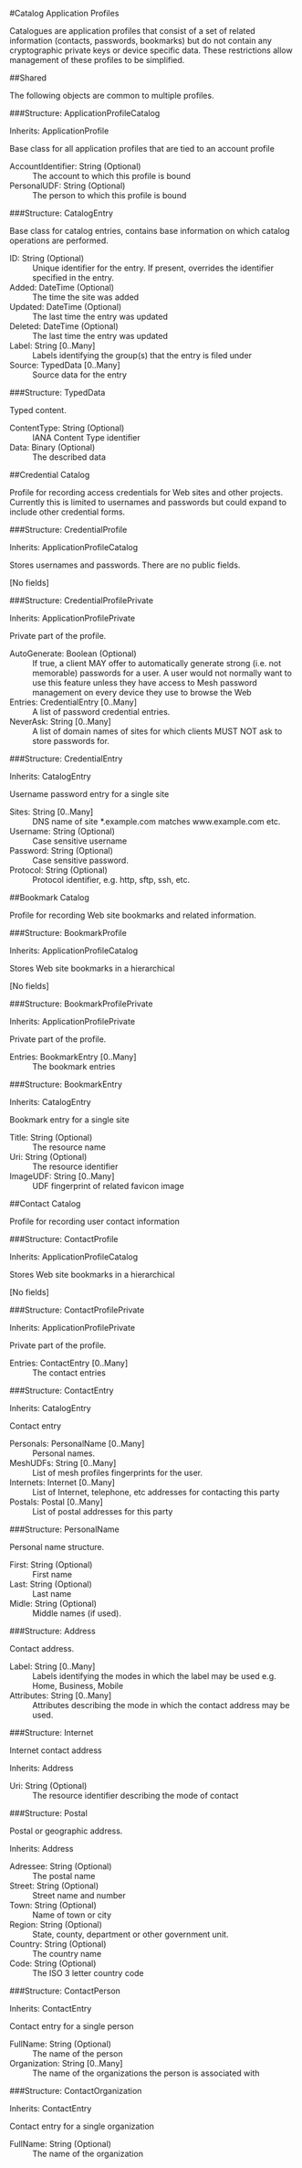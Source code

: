 ﻿

#Catalog Application Profiles

Catalogues are application profiles that consist of a set of related
information (contacts, passwords, bookmarks) but do not contain 
any cryptographic private keys or device specific data.
These restrictions allow management of these profiles to be simplified.

##Shared

The following objects are common to multiple profiles.

###Structure: ApplicationProfileCatalog

<dl>
<dt>Inherits:  ApplicationProfile
</dl>

Base class for all application profiles that are tied to an 
account profile

<dl>
<dt>AccountIdentifier: String (Optional)
<dd>The account to which this profile is bound
<dt>PersonalUDF: String (Optional)
<dd>The person to which this profile is bound
</dl>
###Structure: CatalogEntry

Base class for catalog entries, contains base information on which
catalog operations are performed.

<dl>
<dt>ID: String (Optional)
<dd>Unique identifier for the entry. If present, overrides the identifier 
specified in the entry.
<dt>Added: DateTime (Optional)
<dd>The time the site was added
<dt>Updated: DateTime (Optional)
<dd>The last time the entry was updated
<dt>Deleted: DateTime (Optional)
<dd>The last time the entry was updated
<dt>Label: String [0..Many]
<dd>Labels identifying the group(s) that the entry is filed under
<dt>Source: TypedData [0..Many]
<dd>Source data for the entry
</dl>
###Structure: TypedData

Typed content.

<dl>
<dt>ContentType: String (Optional)
<dd>IANA Content Type identifier
<dt>Data: Binary (Optional)
<dd>The described data
</dl>
##Credential Catalog

Profile for recording access credentials for Web sites and other projects. Currently this is 
limited to usernames and passwords but could expand to include other credential 
forms.

###Structure: CredentialProfile

<dl>
<dt>Inherits:  ApplicationProfileCatalog
</dl>

Stores usernames and passwords. There are no public fields.

[No fields]

###Structure: CredentialProfilePrivate

<dl>
<dt>Inherits:  ApplicationProfilePrivate
</dl>

Private part of the profile.

<dl>
<dt>AutoGenerate: Boolean (Optional)
<dd>If true, a client MAY offer to automatically generate strong
(i.e. not memorable) passwords for a user. A user would not
normally want to use this feature unless they have access to
Mesh password management on every device they use to browse
the Web
<dt>Entries: CredentialEntry [0..Many]
<dd>A list of password credential entries.
<dt>NeverAsk: String [0..Many]
<dd>A list of domain names of sites for which clients MUST NOT
ask to store passwords for.
</dl>
###Structure: CredentialEntry

<dl>
<dt>Inherits:  CatalogEntry
</dl>

Username password entry for a single site

<dl>
<dt>Sites: String [0..Many]
<dd>DNS name of site *.example.com matches www.example.com
etc.
<dt>Username: String (Optional)
<dd>Case sensitive username
<dt>Password: String (Optional)
<dd>Case sensitive password.
<dt>Protocol: String (Optional)
<dd>Protocol identifier, e.g. http, sftp, ssh, etc.
</dl>
##Bookmark Catalog

Profile for recording Web site bookmarks and related information.

###Structure: BookmarkProfile

<dl>
<dt>Inherits:  ApplicationProfileCatalog
</dl>

Stores Web site bookmarks in a hierarchical 

[No fields]

###Structure: BookmarkProfilePrivate

<dl>
<dt>Inherits:  ApplicationProfilePrivate
</dl>

Private part of the profile.

<dl>
<dt>Entries: BookmarkEntry [0..Many]
<dd>The bookmark entries
</dl>
###Structure: BookmarkEntry

<dl>
<dt>Inherits:  CatalogEntry
</dl>

Bookmark entry for a single site

<dl>
<dt>Title: String (Optional)
<dd>The resource name
<dt>Uri: String (Optional)
<dd>The resource identifier
<dt>ImageUDF: String [0..Many]
<dd>UDF fingerprint of related favicon image
</dl>
##Contact Catalog

Profile for recording user contact information

###Structure: ContactProfile

<dl>
<dt>Inherits:  ApplicationProfileCatalog
</dl>

Stores Web site bookmarks in a hierarchical 

[No fields]

###Structure: ContactProfilePrivate

<dl>
<dt>Inherits:  ApplicationProfilePrivate
</dl>

Private part of the profile.

<dl>
<dt>Entries: ContactEntry [0..Many]
<dd>The contact entries
</dl>
###Structure: ContactEntry

<dl>
<dt>Inherits:  CatalogEntry
</dl>

Contact entry

<dl>
<dt>Personals: PersonalName [0..Many]
<dd>Personal names.
<dt>MeshUDFs: String [0..Many]
<dd>List of mesh profiles fingerprints for the user.
<dt>Internets: Internet [0..Many]
<dd>List of Internet, telephone, etc addresses for contacting this party
<dt>Postals: Postal [0..Many]
<dd>List of postal addresses for this party
</dl>
###Structure: PersonalName

Personal name structure.

<dl>
<dt>First: String (Optional)
<dd>First name
<dt>Last: String (Optional)
<dd>Last name
<dt>Midle: String (Optional)
<dd>Middle names (if used).
</dl>
###Structure: Address

Contact address.

<dl>
<dt>Label: String [0..Many]
<dd>Labels identifying the modes in which the label may be used
e.g. Home, Business, Mobile		
<dt>Attributes: String [0..Many]
<dd>Attributes describing the mode in which the contact address may be used.
</dl>
###Structure: Internet

Internet contact address

<dl>
<dt>Inherits:  Address
</dl>

<dl>
<dt>Uri: String (Optional)
<dd>The resource identifier describing the mode of contact
</dl>
###Structure: Postal

Postal or geographic address.

<dl>
<dt>Inherits:  Address
</dl>

<dl>
<dt>Adressee: String (Optional)
<dd>The postal name
<dt>Street: String (Optional)
<dd>Street name and number
<dt>Town: String (Optional)
<dd>Name of town or city
<dt>Region: String (Optional)
<dd>State, county, department or other government unit.
<dt>Country: String (Optional)
<dd>The country name
<dt>Code: String (Optional)
<dd>The ISO 3 letter country code
</dl>
###Structure: ContactPerson

<dl>
<dt>Inherits:  ContactEntry
</dl>

Contact entry for a single person

<dl>
<dt>FullName: String (Optional)
<dd>The name of the person
<dt>Organization: String [0..Many]
<dd>The name of the organizations the person is associated with
</dl>
###Structure: ContactOrganization

<dl>
<dt>Inherits:  ContactEntry
</dl>

Contact entry for a single organization

<dl>
<dt>FullName: String (Optional)
<dd>The name of the organization
</dl>
